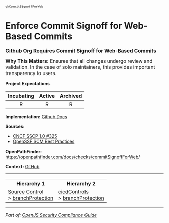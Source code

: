 <span style="font-size:0.8em;"><code>ghCommitSignoffForWeb</code></span>  
# Enforce Commit Signoff for Web-Based Commits


<span style="font-size:1.15em;"><b>Github Org Requires Commit Signoff for Web-Based Commits</b></span>

<span style="font-size:1.1em;"><b>Why This Matters:</b> Ensures that all changes undergo review and validation. In the case of solo maintainers, this provides important transparency to users.</span>

**Project Expectations**

<div align="center">

| Incubating | Active | Archived |
|:-----------:|:--------:|:----------:|
| R | R | R |

</div>


**Implementation:** [Github Docs](https://docs.github.com/en/organizations/managing-organization-settings/managing-the-commit-signoff-policy-for-your-organization)



**Sources:**
- [CNCF SSCP 1.0 #325](https://github.com/cncf/tag-security/blob/main/supply-chain-security/supply-chain-security-paper/sscsp.md)
- [OpenSSF SCM Best Practices](https://github.com/ossf/scorecard/blob/main/docs/checks.md)

**OpenPathFinder:** https://openpathfinder.com/docs/checks/commitSignoffForWeb/

**Context:** [GitHub](../context-GitHub.md)



---

<table>
<tr>
  <th align="center">Hierarchy 1</th>
  <th align="center">Hierarchy 2</th>
</tr>
<tr>
  <td>
    <a href="../Source Control">Source Control</a><br> > 
    <a href="../branchProtection">branchProtection</a>
  </td>
  <td>
    <a href="../cicdControls">cicdControls</a><br> >
    <a href="../branchProtection">branchProtection</a>
  </td>
</tr>
</table>

---

*Part of: [OpenJS Security Compliance Guide](../README.md)* 